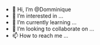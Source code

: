 - 👋 Hi, I’m @Domminique
- 👀 I’m interested in ...
- 🌱 I’m currently learning ...
- 💞️ I’m looking to collaborate on ...
- 📫 How to reach me ...

<!---
Domminique/Domminique is a ✨ special ✨ repository because its `README.md` (this file) appears on your GitHub profile.
You can click the Preview link to take a look at your changes.
--->
